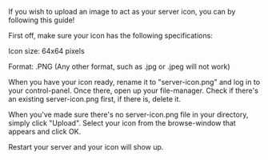 If you wish to upload an image to act as your server icon, you can by following this guide!

First off, make sure your icon has the following specifications:

Icon size: 64x64 pixels

Format: .PNG (Any other format, such as .jpg or .jpeg will not work)

When you have your icon ready, rename it to "server-icon.png" and log in to your control-panel. Once there, open up your file-manager. Check if there's an existing server-icon.png first, if there is, delete it.

When you've made sure there's no server-icon.png file in your directory, simply click "Upload". Select your icon from the browse-window that appears and click OK.

Restart your server and your icon will show up.